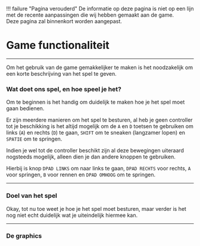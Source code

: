 !!! failure "Pagina verouderd"
    De informatie op deze pagina is niet op een lijn met de recente aanpassingen die wij hebben gemaakt aan de game. <br>
    Deze pagina zal binnenkort worden aangepast.

# Game functionaliteit

---

Om het gebruik van de game gemakkelijker te maken is het noodzakelijk om 
een korte beschrijving van het spel te geven.

### Wat doet ons spel, en hoe speel je het?

Om te beginnen is het handig om duidelijk te maken hoe je het spel moet 
gaan bedienen.

Er zijn meerdere manieren om het spel te besturen, al heb je geen controller
tot je beschikking is het altijd mogelijk om de `A` en `D` toetsen te gebruiken om 
links (`A`) en rechts (`D`) te gaan, `SHIFT` om te sneaken (langzamer lopen) en 
`SPATIE` om te springen.

Indien je wel tot de controller beschikt zijn al deze bewegingen uiteraard
nogsteeds mogelijk, alleen dien je dan andere knoppen te gebruiken.

Hierbij is knop `DPAD LINKS` om naar links te gaan, `DPAD RECHTS` voor rechts,
`A` voor springen, `B` voor rennen en `DPAD OMHOOG` om te springen.

---

### Doel van het spel

Okay, tot nu toe weet je hoe je het spel moet besturen, maar verder is het nog
niet echt duidelijk wat je uiteindelijk hiermee kan.



---

### De graphics

